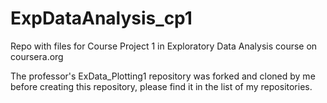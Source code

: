 ExpDataAnalysis_cp1
===================

Repo with files for Course Project 1 in Exploratory Data Analysis course on coursera.org

The professor's ExData_Plotting1 repository was forked and cloned by me before creating this repository, 
please find it in the list of my repositories.
